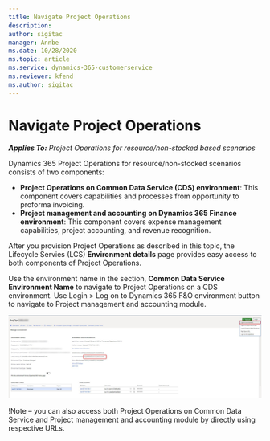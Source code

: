 ```yaml
---
title: Navigate Project Operations
description: 
author: sigitac
manager: Annbe
ms.date: 10/28/2020
ms.topic: article
ms.service: dynamics-365-customerservice
ms.reviewer: kfend 
ms.author: sigitac
---
```


# Navigate Project Operations

_**Applies To:** Project Operations for resource/non-stocked based scenarios_

Dynamics 365 Project Operations for resource/non-stocked scenarios consists of two components: 

 - **Project Operations on Common Data Service (CDS) environment**: This component covers capabilities and processes from opportunity to proforma invoicing. 
 - **Project management and accounting on Dynamics 365 Finance environment**: This component covers expense management capabilities, project accounting, and revenue recognition. 

After you provision Project Operations as described in this topic, the Lifecycle Servies (LCS) **Environment details** page provides easy access to both components of Project Operations.  

Use the environment name in the section, **Common Data Service Environment Name** to navigate to Project Operations on a CDS environment. 
Use Login > Log on to Dynamics 365 F&O environment button to navigate to Project management and accounting module.  

 ![Common Data Service environment name](./media/environment-name.PNG)

 

 

!Note – you can also access both Project Operations on Common Data Service and Project management and accounting module by directly using respective URLs. 
